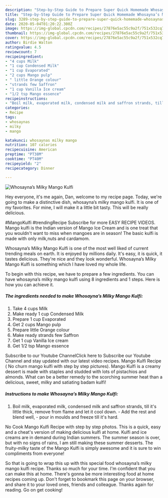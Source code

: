 ```yaml
---
description: "Step-by-Step Guide to Prepare Super Quick Homemade Whosayna’s Milky Mango Kulfi"
title: "Step-by-Step Guide to Prepare Super Quick Homemade Whosayna’s Milky Mango Kulfi"
slug: 3289-step-by-step-guide-to-prepare-super-quick-homemade-whosaynas-milky-mango-kulfi
date: 2020-05-04T01:20:22.300Z
image: https://img-global.cpcdn.com/recipes/27876e5ac55c9a2f/751x532cq70/whosaynas-milky-mango-kulfi-recipe-main-photo.jpg
thumbnail: https://img-global.cpcdn.com/recipes/27876e5ac55c9a2f/751x532cq70/whosaynas-milky-mango-kulfi-recipe-main-photo.jpg
cover: https://img-global.cpcdn.com/recipes/27876e5ac55c9a2f/751x532cq70/whosaynas-milky-mango-kulfi-recipe-main-photo.jpg
author: Birdie Walton
ratingvalue: 4.5
reviewcount: 7
recipeingredient:
- "4 cups Milk"
- "1 cup Condensed Milk"
- "1 cup Evaporated"
- "2 cups Mango pulp"
- " little Orange colour"
- "strands few Saffron"
- "1 cup Vanilla Ice cream"
- "1/2 tsp Mango essence"
recipeinstructions:
- "Boil milk, evaporated milk, condensed milk and saffron strands, till it&#39;s little thick, remove from flame and let it cool down. Add the rest and blend well,  pour in moulds and freeze till it&#39;s hard."
categories:
- Recipe
tags:
- whosaynas
- milky
- mango

katakunci: whosaynas milky mango 
nutrition: 107 calories
recipecuisine: American
preptime: "PT38M"
cooktime: "PT40M"
recipeyield: "2"
recipecategory: Dinner

---
```



![Whosayna’s Milky Mango Kulfi](https://img-global.cpcdn.com/recipes/27876e5ac55c9a2f/751x532cq70/whosaynas-milky-mango-kulfi-recipe-main-photo.jpg)

Hey everyone, it's me again, Dan, welcome to my recipe page. Today, we're going to make a distinctive dish, whosayna’s milky mango kulfi. It is one of my favorites. For mine, I will make it a little bit tasty. This will be really delicious.

#MangoKulfi #trendingRecipe Subscribe for more EASY RECIPE VIDEOS. Mango kulfi is the Indian version of Mango Ice Cream and is one treat that you wouldn&#39;t want to miss when mangoes are in season! The basic kulfi is made with only milk,nuts and cardamom.

Whosayna’s Milky Mango Kulfi is one of the most well liked of current trending meals on earth. It is enjoyed by millions daily. It's easy, it is quick, it tastes delicious. They're nice and they look wonderful. Whosayna’s Milky Mango Kulfi is something which I have loved my whole life.


To begin with this recipe, we have to prepare a few ingredients. You can have whosayna’s milky mango kulfi using 8 ingredients and 1 steps. Here is how you can achieve it.

<!--inarticleads1-->

##### The ingredients needed to make Whosayna’s Milky Mango Kulfi:

1. Take 4 cups Milk
1. Make ready 1 cup Condensed Milk
1. Prepare 1 cup Evaporated
1. Get 2 cups Mango pulp
1. Prepare  little Orange colour
1. Make ready strands few Saffron
1. Get 1 cup Vanilla Ice cream
1. Get 1/2 tsp Mango essence


Subscribe to our Youtube ChannelClick here to Subscribe our Youtube Channel and stay updated with our latest video recipes. Mango Kulfi Recipe ( No churn mango kulfi with step by step pictures). Mango Kulfi is a creamy dessert is made with staples and studded with lots of pistachios and almonds. What can be a better remedy to the scorching summer heat than a delicious, sweet, milky and satiating badam kulfi! 

<!--inarticleads2-->

##### Instructions to make Whosayna’s Milky Mango Kulfi:

1. Boil milk, evaporated milk, condensed milk and saffron strands, till it&#39;s little thick, remove from flame and let it cool down. - Add the rest and blend well,  - pour in moulds and freeze till it&#39;s hard.


No Cook Mango Kulfi Recipe with step by step photos. This is a quick, easy and a cheat&#39;s version of making delicious kulfi at home. Kulfi and ice creams are in demand during Indian summers. The summer season is over, but with no signs of rains, I am still making these summer desserts. The fruity-milky taste of the Mango Kulfi is simply awesome and it is sure to win compliments from everyone! 

So that is going to wrap this up with this special food whosayna’s milky mango kulfi recipe. Thanks so much for your time. I'm confident that you can make this at home. There's gonna be more interesting food at home recipes coming up. Don't forget to bookmark this page on your browser, and share it to your loved ones, friends and colleague. Thanks again for reading. Go on get cooking!
